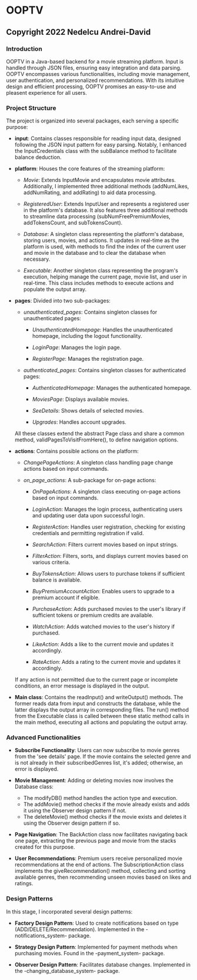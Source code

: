 # OOPTV
## Copyright 2022 Nedelcu Andrei-David

### Introduction

OOPTV in a Java-based backend for a movie streaming platform. Input is handled through JSON files, ensuring easy integration and data parsing. OOPTV encompasses various functionalities, including movie management, user authentication, and personalized recommendations. With its intuitive design and efficient processing, OOPTV promises an easy-to-use and pleasent experience for all users.

### Project Structure

The project is organized into several packages, each serving a specific purpose:

- **input**: Contains classes responsible for reading input data, designed following the JSON input pattern for easy parsing. Notably, I enhanced the InputCredentials class with the subBalance method to facilitate balance deduction.

- **platform**: Houses the core features of the streaming platform:

  - *Movie*: Extends InputMovie and encapsulates movie attributes. Additionally, I implemented three additional methods (addNumLikes, addNumRating, and addRating) to aid data processing.
  
  - *RegisteredUser*: Extends InputUser and represents a registered user in the platform's database. It also features three additional methods to streamline data processing (subNumFreePremiumMovies, addTokensCount, and subTokensCount).
  
  - *Database*: A singleton class representing the platform's database, storing users, movies, and actions. It updates in real-time as the platform is used, with methods to find the index of the current user and movie in the database and to clear the database when necessary.
  
  - *Executable*: Another singleton class representing the program's execution, helping manage the current page, movie list, and user in real-time. This class includes methods to execute actions and populate the output array.

- **pages**: Divided into two sub-packages:

  - *unauthenticated_pages*: Contains singleton classes for unauthenticated pages:
  
    - *UnauthenticatedHomepage*: Handles the unauthenticated homepage, including the logout functionality.
    
    - *LoginPage*: Manages the login page.
    
    - *RegisterPage*: Manages the registration page.
    
  - *authenticated_pages*: Contains singleton classes for authenticated pages:
  
    - *AuthenticatedHomepage*: Manages the authenticated homepage.
    
    - *MoviesPage*: Displays available movies.
    
    - *SeeDetails*: Shows details of selected movies.
    
    - *Upgrades*: Handles account upgrades.

  All these classes extend the abstract Page class and share a common method, validPagesToVisitFromHere(), to define navigation options.

- **actions**: Contains possible actions on the platform:

  - *ChangePageActions*: A singleton class handling page change actions based on input commands.
  
  - *on_page_actions*: A sub-package for on-page actions:
  
    - *OnPageActions*: A singleton class executing on-page actions based on input commands.
    
    - *LoginAction*: Manages the login process, authenticating users and updating user data upon successful login.
    
    - *RegisterAction*: Handles user registration, checking for existing credentials and permitting registration if valid.
    
    - *SearchAction*: Filters current movies based on input strings.
    
    - *FilterAction*: Filters, sorts, and displays current movies based on various criteria.
    
    - *BuyTokensAction*: Allows users to purchase tokens if sufficient balance is available.
    
    - *BuyPremiumAccountAction*: Enables users to upgrade to a premium account if eligible.
    
    - *PurchaseAction*: Adds purchased movies to the user's library if sufficient tokens or premium credits are available.
    
    - *WatchAction*: Adds watched movies to the user's history if purchased.
    
    - *LikeAction*: Adds a like to the current movie and updates it accordingly.
    
    - *RateAction*: Adds a rating to the current movie and updates it accordingly.

  If any action is not permitted due to the current page or incomplete conditions, an error message is displayed in the output.

- **Main class**: Contains the readInput() and writeOutput() methods. The former reads data from input and constructs the database, while the latter displays the output array in corresponding files. The run() method from the Executable class is called between these static method calls in the main method, executing all actions and populating the output array.

### Advanced Functionalities

- **Subscribe Functionality**: Users can now subscribe to movie genres from the 'see details' page. If the movie contains the selected genre and is not already in their subscribedGenres list, it's added; otherwise, an error is displayed.

- **Movie Management**: Adding or deleting movies now involves the Database class:
  - The modifyDB() method handles the action type and execution.
  - The addMovie() method checks if the movie already exists and adds it using the Observer design pattern if not.
  - The deleteMovie() method checks if the movie exists and deletes it using the Observer design pattern if so.

- **Page Navigation**: The BackAction class now facilitates navigating back one page, extracting the previous page and movie from the stacks created for this purpose.

- **User Recommendations**: Premium users receive personalized movie recommendations at the end of actions. The SubscriptionAction class implements the giveRecommendation() method, collecting and sorting available genres, then recommending unseen movies based on likes and ratings.

### Design Patterns

In this stage, I incorporated several design patterns:

- **Factory Design Pattern**: Used to create notifications based on type (ADD/DELETE/Recommendation). Implemented in the -notifications_system- package.
  
- **Strategy Design Pattern**: Implemented for payment methods when purchasing movies. Found in the -payment_system- package.
  
- **Observer Design Pattern**: Facilitates database changes. Implemented in the -changing_database_system- package.
